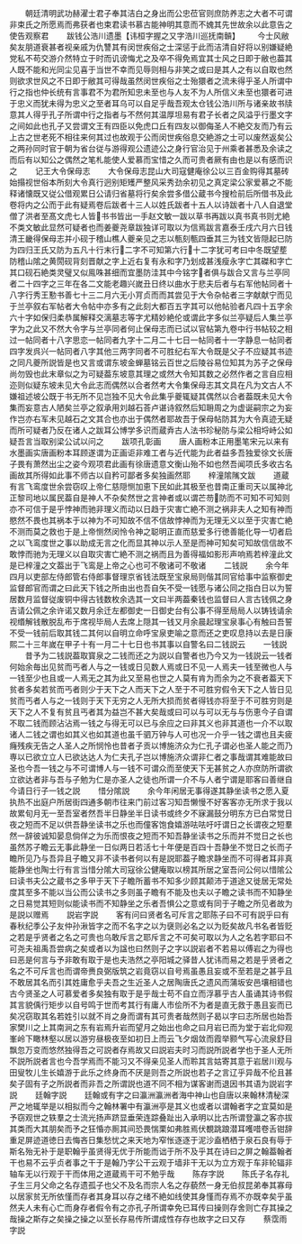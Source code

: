 <!-- { "loadSidebar": true } -->
　　朝廷清明武功赫濯士君子奉其洁白之身出而公忠莅官则庶防养志之大者不可谓非束氏之所愿焉而弗获者也束君读书慕古能神明其意而不媿其先世故余以此意告之使告观察君
　　跋钱公浩川遗墨【讳桓字握之又字浩川巡抚南贑】
　　今士风敝矣友朋道衰甚者视亲戚为仇讐其有闵世疾俗之士深惩于此而洁清自好将以别嫌疑絶党私不苟交游介然特立于时而讥谤悔尤之及卒不得免焉宜其士风之日即于敝也葢其人既不能和光同尘见喜于当世不幸而见辱则相与非笑之或曰是其人之有以自取也然则欲求世风之不日即于敝其可得哉虽然闵世疾俗之士殆獧者之流未得乎圣人所谓中行之指也仲长统有言事君不为君所知忠未至也与人友不为人所信义未至也獧者可进于忠义而犹未得为忠义之至者耳乌可以自足乎哉吾观太仓钱公浩川所与诸亲故书牍意其人得乎孔子所谓中行之指者与不然何其温厚坦易有君子长者之风溢乎行墨文字之间如此也孔子又尝谓文王有四臣以免虎口丘有四友以御侮圣人不絶交友而乃有云上古之世老死不相往来何其过也故观于公而闵世疾俗息交絶游之士可以废然返矣公之两孙同时官于朝为省台従与游得观公遗迹公之身行官治见于州乘者甚悉及余读之而后有以知公之偶然之笔札能使人爱慕而宝惜之久而可贵者厥有由也是以有感而识之
　　记王大令保母志
　　大令保母志昆山大司寇健庵徐公以三百金购得其墓砖始搨视世俗本所刻大令真行迥别矩矱严整风采秀劲余初见之真定梁公家爱慕之不能释诸懐既又従公借观累日公请归省墓将行矣余尝多借公蔵书今搜检前后所借书及此卷将内之公而于此有疑焉卷后跋者十三人以姓氏跋者十五人以诗跋者十八人自退堂僧了洪者至髙文虎七人皆书书皆出一手赵文敏一跋以草书再跋以真书真书则尤絶不类文敏此显然可疑者也而姜夔尧章跋独详可取以为信焉跋言嘉泰壬戌六月六日钱清王畿得保母志并小砚于稽山樵人夔亲见之志以甎刻甎四垂其三为钱文皆隠起已防为四归王氏又防为五凡十行末行二字不可知第六行十二字犹可考曰中冬既望塟防稽山隂之黄閍砚背刻晋献之字上近右复有永和字乃划成甚浅瘦永字亡其磔和字亡其口砚石絶类灵璧又似鳯咮甚细而宜墨防洼其中今铭字者俱与跋合又言与兰亭同者二十四字之三年在各二文能老趣兴嵗丑日终以曲水于悲夫后者与右军他帖同者十八字行秀王懃书善七十三二月六无小肎贞而而其尝见于大令杂帖者三字献献宁而见于兰亭叙右军帖者大令帖中亦多有之此刻大都百五字其可以他帖验者凡四十五字余六十字如保归柔恭属解释交漓墓志等字尤精妙絶伦或谓此字多似兰亭疑后人集兰亭字为之此又不然大令字与兰亭同者何止保母志而已试以官帖第九卷中行书帖较之相过一帖同者十八字思恋一帖同者九字十二月二十七日一帖同者十一字静息一帖同者四字发呉兴一帖同者八字其他三两字同者不可胜纪右军大令既是父子不应疑其书迹之同凡夔所説皆是也又言或谓东坡金蝉墓铭云百世之后陵谷易位知其为苏子之保母尚勿毁也此末章似之为可疑葢东坡意其理之或然大令知其数之必然作者之言自应相迩则似疑东坡未见大令此志而偶然以合者然考大令集保母志其文具在凡为文古人不嫌祖述坡公既于书无所不见岂独不见大令此集乎夔辄疑其偶然以合者葢既未见大令集而妄意古人陋矣兰亭之叙承用刘越石荅卢谌诗叙然后知耼周之为虚诞嗣宗之为妄作岂亦右军未见越石之文其合也亦出于偶然者耶故吾于保母帖防其为大令真迹无疑而所可疑者乃反在诸人之跋耳公博学多识而蔵弆古人法书珍秘防与梁公相埒峙公如疑吾言当取别梁公试以问之
　　跋项孔彰画
　　唐人画粉本正用墨笔宋元以来有水墨画实唐画粉本耳顾遂谓为正画讵非难工者与近代能为此者益多吾独爱徐文长唐子畏有萧然出尘之姿今观项君此画有徐唐遗意文衡山殆不如也然吾闻项氏多收古名画故其所得如此事不师古以自矜可鄙者多矣独画然耶
　　梓潼隂隲文跋
　　道蔵有言飞鸾度世余尝窃叹上帝仁慈隠恻加恵下民如此其极至也昔南正重司天以属神北正黎司地以属民葢自是神人不杂矣然世之言神者或以谓芒芴防而不可知不可知则亦不可信于是乎悖神而驰非理义而动以日趋于灾害亡絶不测之祸非夫人之知有神而愍然不畏也其祸本于以神为不可知故不信不信故悖神而为无理无义以至于灾害亡絶不测而莫之救也于是上帝恻然闵怜令神之聪明正直而慈爱多行徳善能化导一切者启之以飞鸾度世之事以助成无言之化而显其神以示人至是而神可知矣可知故信信故不敢悖而驰为无理义以自取灾害亡絶不测之祸而且为善得福如影形声响焉若梓潼此文是已梓潼之文葢出于飞鸾是上帝之心也可不敬诸可不敬诸
　　二钱説
　　余今年四月以吏部左侍郎管右侍郎事督理京省钱法既至宝泉局则偕其同官给事中监察御史监督郎官而谓之曰此天下钱之所由出也吾自矢不受一钱愿与诸公同之指白日以为誓居数月监督従废铜中得古钱数枚余选其一文曰半两葢秦钱也监督曰人言古钱佩之身吉请公佩之余许诺又数月余迁左都御史一日御史台有公事不得至局局人以铸钱请余视缗解钱散脱乱布于席视毕局人去席上隠其一钱又月余晨起理宝泉事心有触曰吾誓不受一钱前后取其钱二其何以自明立命呼宝泉吏喻之意而还之吏叹息持以去是日康熙二十三年嵗在甲子十有一月二十七日也书其事以自警名曰二钱説云
　　一钱説
　　昔予为二钱説葢取寳泉之二钱而还之为説以自警者也乃今又为一钱説云一钱者何始余毎出见贫而丐者人与之一钱或日见数人焉或日不见一人焉夫一钱至微也人与一钱至少也且或一人焉无之其为此又至易也世之人莫有肯为而余为之不衰者葢天下贫者多矣若贫而丐者则少于天下之人而天下之人至于不可胜穷假令天下之人皆日见贫而丐者人与之一钱则于天下无穷之人无所大损而贫者得钱亦将至于不可胜穷则是天下之人不复有贫且丐者其为益岂不甚大矣哉或曰可以与可以无与与伤恵今子自谓不取二钱而顾沾沾焉一钱之与得无可以已与余应之曰非其义也非其道也一介不以取诸人二钱之谓也如其义也如其道也虽千驷万钟与人可也况一介乎一钱之谓也且夫疲癃残疾无告之人圣人之所悯怜也昔者子贡以博施济众为仁孔子谓必也圣人能之而乃専以已欲立立人已欲达达人为仁夫孔子岂以博施济众谓非仁者之事哉谓其难能故曰圣也今吾一钱之与不可谓博人与一钱不可谓众而至使天下无甚贫之人亦庶防所谓欲立欲达者非与吾与子勉为仁是亦圣人之徒也所谓一介不与人者宁谓是耶客曰善继自今请日行子一钱之説
　　惜分隂説
　　余今年闲居无事得遂其静坐读书之愿入夏执热不出庭户所居街四通多朝市往来门前过客习知吾懒慢不好客客亦无所求于我以故累旬月无一至吾室者然吾半日静坐半日读书或终夕不寐漏鼓分明东方已白常觉日夜之短而不足以供吾静坐读书之乐也而僮客饱食嬉游呿呿吁吁谓日之长谓夜之短羣然一辞彼诚知晏息倘佯之为乐而恨夜之短而不知吾静坐读书之乐而并不觉日之长也虽然苏子瞻云无事此静坐一日似两日若活七十年便是百四十吾静坐不觉日之长而子瞻所见乃与吾异且子瞻又非不读书者何以有是説耶葢子瞻求静坐而不可得者耳非真能静坐也陶士行有言当惜分隂大司寇徐公健庵取以榜其所居之室吾问公何以惜隂公曰读书夫公之蔵书之多甲于天下子瞻所蓄书不知多少顾其颠沛于道途又徙居无常处度其至多不能以当公而公读书之多则虽子瞻有不能及也夫以子瞻之读书而不知静坐之日易觉其短则似能读书而不知静坐之乐者吾惧公之意或有同于子瞻之所见者故为是説以赠焉
　　説岩字説
　　客有问曰贤者名可斥言之耶陈子曰不可有説乎曰有春秋纪季公子友仲孙湫皆字之而不名字之以为襃则必名之以为贬矣故凡书名者皆贬之若是乎贤者之名之可贵也乌敢斥言之耶斥言之不可矣可取以为人之名若字耶曰不可尧夫祖禹吾尝病之矣或者以为諡也曰然则子之字以説岩者不若易以傅岩之为得也曰恶是何言与予非敢有取于是也夫浩然之亭阳城之驿昔人犹讳而易之若是乎贤者之名之不可斥言也而谓帝赉良弼版筑之岩竟窃以自号焉虽愚且妄或不至若是之甚乎且不敢居其名而引其姓庸愈乎夫吾之生近圣人之居陶唐氏之遗风而蒲坂安邑壤相错也古今贤圣之人可慕爱者多矣独有取于是乎哉士苟不自立而浮慕乎古人虽诵其诗书假其言貌偊行矩步以自号鸣于世而考其行有庸人市侩所不为者是直无救于愚且妄而已矣况窃取其名若姓引以就不肖之身而谓有其可贵者哉然则子曷以字曰志所居也始吾家樊川之上其南涧之东有岩焉升岩而望月之始出也命之曰月岩已而为堂于岩北仰观峯岭下瞰林壑以居以游穷昼极夜至如初日上而云飞夕烟敛而霞举颢气写心流泉舒目飘忽万变而悠然独得吾之可説者存焉故又曰説岩夫时习而説所説者学也于圣人无所不説所説者言也今吾学焉而不能习又不得亲见圣人而聆其言姑寄其意于岩居川观与田叟牧儿生长嬉游于此乐之终身而不厌是则吾之所説也若子之言辽乎异哉不伦且甚矣子固有子之所説者而非吾之所谓説也道不同不相为谋客谢而退因书其语为説岩字説
　　廷翰字説
　　廷翰或有字之曰瀛洲瀛洲者海中神山也自唐以来翰林清秘深严之地辄举是以相拟而今之翰林署中有瀛洲亭是其义也或者以谓翰者字之宜莫如是予窃观世之轶羣之士流光扬声跻显垂荣连踪叠趾出入承明以比古所谓登瀛之客亦拔其类而大其朋矣而予之狂惛亦厠其间恐畏惴栗如弗胜焉伏覩跳踉潜耳嚄唶卷舌钳辞重足屏迹道徳日去悔吝日集愁忧之来天地为窄怅逐逐于泥沙盍栖栖于泉石良有辱于斯名殆无补于是职翰乎虽贤得无优于所能而诎于所不及乎其在诗曰之屏之翰葢翰者干也易不云乎贞者事之干于是翰乃字公干云观于墙非干无以为立方观于车非轮辐非轴车无以行观于干而体用之道蔵焉干可不勉乎哉
　　陈存字説
　　陈氏子名存礼子生三月父命之名存遗孤子也父不及名而宗人名之存藐然一身无伯叔昆弟奉其寡母以居家贫无所依慬而存者其身耳以存之绪不絶如线使其身慬而存焉不亦既幸矣乎虽然夫人未有心亡而身存者假令有之亦孔子所谓幸免已耳传曰操则存舍则亡存其操之哉操之斯存之矣操之操之以至长存易传所谓成性存存也故字之曰又存
　　蔡霑雨字説
